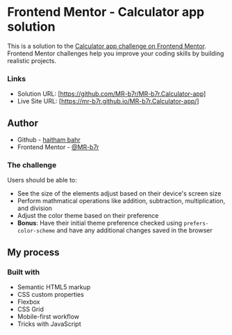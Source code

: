 # Frontend Mentor - Calculator app solution

This is a solution to the [Calculator app challenge on Frontend Mentor](https://www.frontendmentor.io/challenges/calculator-app-9lteq5N29). Frontend Mentor challenges help you improve your coding skills by building realistic projects. 


### Links

- Solution URL: [https://github.com/MR-b7r/MR-b7r.Calculator-app]
- Live Site URL: [https://mr-b7r.github.io/MR-b7r.Calculator-app/]

## Author

- Github - [haitham bahr](https://github.com/MR-b7r)
- Frontend Mentor - [@MR-b7r](https://www.frontendmentor.io/profile/MR-b7r)


### The challenge

Users should be able to:

- See the size of the elements adjust based on their device's screen size
- Perform mathmatical operations like addition, subtraction, multiplication, and division
- Adjust the color theme based on their preference
- **Bonus**: Have their initial theme preference checked using `prefers-color-scheme` and have any additional changes saved in the browser

## My process

### Built with

- Semantic HTML5 markup
- CSS custom properties
- Flexbox
- CSS Grid
- Mobile-first workflow
- Tricks with JavaScript
